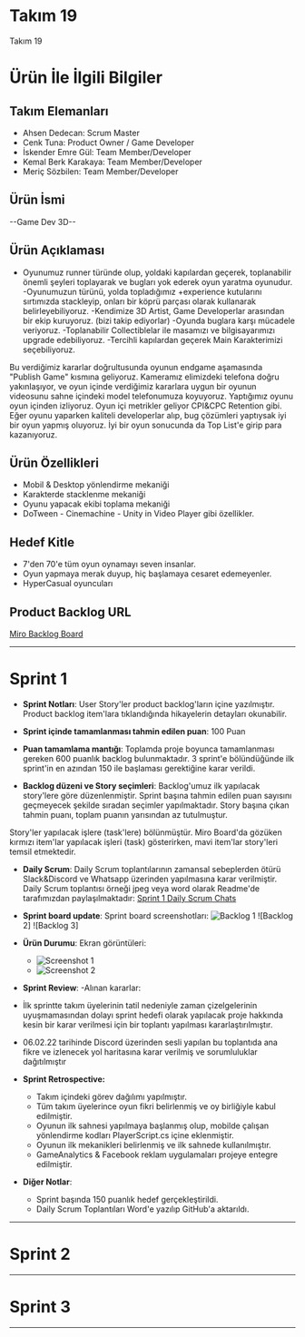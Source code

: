 # **Takım 19**

Takım 19

# Ürün İle İlgili Bilgiler

## Takım Elemanları

- Ahsen Dedecan: Scrum Master
- Cenk Tuna: Product Owner / Game Developer
- İskender Emre Gül: Team Member/Developer
- Kemal Berk Karakaya: Team Member/Developer
- Meriç Sözbilen: Team Member/Developer

## Ürün İsmi

--Game Dev 3D--

## Ürün Açıklaması

- Oyunumuz runner türünde olup, yoldaki kapılardan geçerek, toplanabilir önemli şeyleri toplayarak ve bugları yok ederek oyun yaratma oyunudur.
-Oyunumuzun türünü, yolda topladığımız +experience kutularını sırtımızda stackleyip, onları bir köprü parçası olarak kullanarak belirleyebiliyoruz.
-Kendimize 3D Artist, Game Developerlar arasından bir ekip kuruyoruz. (bizi takip ediyorlar)
-Oyunda buglara karşı mücadele veriyoruz.
-Toplanabilir Collectiblelar ile masamızı ve bilgisayarımızı upgrade edebiliyoruz.
-Tercihli kapılardan geçerek Main Karakterimizi seçebiliyoruz.

Bu verdiğimiz kararlar doğrultusunda oyunun endgame aşamasında "Publish Game" kısmına geliyoruz.
Kameramız elimizdeki telefona doğru yakınlaşıyor, ve oyun içinde verdiğimiz kararlara uygun bir oyunun videosunu sahne içindeki model telefonumuza koyuyoruz. 
Yaptığımız oyunu oyun içinden izliyoruz. Oyun içi metrikler geliyor CPI&CPC Retention gibi.
Eğer oyunu yaparken kaliteli developerlar alıp, bug çözümleri yaptıysak iyi bir oyun yapmış oluyoruz. İyi bir oyun sonucunda da Top List'e girip para kazanıyoruz.

## Ürün Özellikleri

- Mobil & Desktop yönlendirme mekaniği
- Karakterde stacklenme mekaniği
- Oyunu yapacak ekibi toplama mekaniği
- DoTween - Cinemachine - Unity in Video Player gibi özellikler.

## Hedef Kitle

- 7'den 70'e tüm oyun oynamayı seven insanlar.
- Oyun yapmaya merak duyup, hiç başlamaya cesaret edemeyenler.
- HyperCasual oyuncuları

## Product Backlog URL

[Miro Backlog Board](https://miro.com/app/board/uXjVO2yJuP4=/)

---

# Sprint 1

- **Sprint Notları**: User Story'ler product backlog'ların içine yazılmıştır. Product backlog item'lara tıklandığında hikayelerin detayları okunabilir.

- **Sprint içinde tamamlanması tahmin edilen puan**: 100 Puan

- **Puan tamamlama mantığı**: Toplamda proje boyunca tamamlanması gereken 600 puanlık backlog bulunmaktadır. 3 sprint'e bölündüğünde ilk sprint'in en azından 150 ile başlaması gerektiğine karar verildi.

- **Backlog düzeni ve Story seçimleri**: Backlog'umuz ilk yapılacak story'lere göre düzenlenmiştir. Sprint başına tahmin edilen puan sayısını geçmeyecek şekilde sıradan seçimler yapılmaktadır. Story başına çıkan tahmin puanı, toplam puanın yarısından az tutulmuştur. 

Story'ler yapılacak işlere (task'lere) bölünmüştür. Miro Board'da gözüken kırmızı item'lar yapılacak işleri (task) gösterirken, mavi item'lar story'leri temsil etmektedir.

- **Daily Scrum**: Daily Scrum toplantılarının zamansal sebeplerden ötürü Slack&Discord ve Whatsapp üzerinden yapılmasına karar verilmiştir. Daily Scrum toplantısı örneği jpeg veya word olarak Readme'de tarafımızdan paylaşılmaktadır: [Sprint 1 Daily Scrum Chats](https://github.com/lasgow/19/blob/main/daily-scrums-documents/Takim19-DailyScrumMeetingNotesSprint1.docx?raw=true)

- **Sprint board update**: Sprint board screenshotları: 
![Backlog 1](https://github.com/lasgow/19/blob/main/urun-gorselleri/miro-table-1st.png) 
![Backlog 2]
![Backlog 3]

- **Ürün Durumu**: Ekran görüntüleri:
  - ![Screenshot 1](https://github.com/lasgow/19/blob/main/urun-gorselleri/urundurumu1.png)
  - ![Screenshot 2](https://github.com/lasgow/19/blob/8199d2f545b2fbabd0200c5abbdefeee83687087/urun-gorselleri/urun-durumu2.png)

- **Sprint Review**: 
-Alınan kararlar: 
- İlk sprintte takım üyelerinin tatil nedeniyle zaman çizelgelerinin uyuşmamasından dolayı sprint hedefi olarak yapılacak proje hakkında kesin bir karar verilmesi için bir toplantı yapılması kararlaştırılmıştır.
- 06.02.22 tarihinde Discord üzerinden sesli yapılan bu toplantıda ana fikre ve izlenecek yol haritasına karar verilmiş ve sorumluluklar dağıtılmıştır
- **Sprint Retrospective:**
  - Takım içindeki görev dağılımı yapılmıştır.
  - Tüm takım üyelerince oyun fikri belirlenmiş ve oy birliğiyle kabul edilmiştir.
  - Oyunun ilk sahnesi yapılmaya başlanmış olup, mobilde çalışan yönlendirme kodları PlayerScript.cs içine eklenmiştir.
  - Oyunun ilk mekanikleri belirlenmiş ve ilk sahnede kullanılmıştır.
  - GameAnalytics & Facebook reklam uygulamaları projeye entegre edilmiştir.

- **Diğer Notlar**:
  - Sprint başında 150 puanlık hedef gerçekleştirildi.
  - Daily Scrum Toplantıları Word'e yazılıp GitHub'a aktarıldı.
---

# Sprint 2


---

# Sprint 3

---
